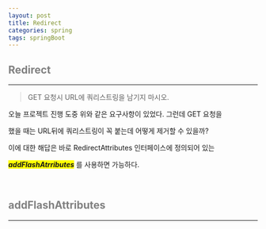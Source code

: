 ```yaml
---
layout: post
title: Redirect
categories: spring
tags: springBoot
---
```


## <span style="color:gray">Redirect</span>

---

> GET 요청시 URL에 쿼리스트링을 남기지 마시오.

오늘 프로젝트 진행 도중 위와 같은 요구사항이 있었다. 그런데 GET 요청을 

했을 때는 URL뒤에 쿼리스트링이 꼭 붙는데 어떻게 제거할 수 있을까?

이에 대한 해답은 바로 RedirectAttributes 인터페이스에 정의되어 있는 

***<span style="background-color:yellow">addFlashAtrributes</span>*** 를 사용하면 가능하다. 

<br>

## <span style="color:gray">addFlashAttributes</span>

---

